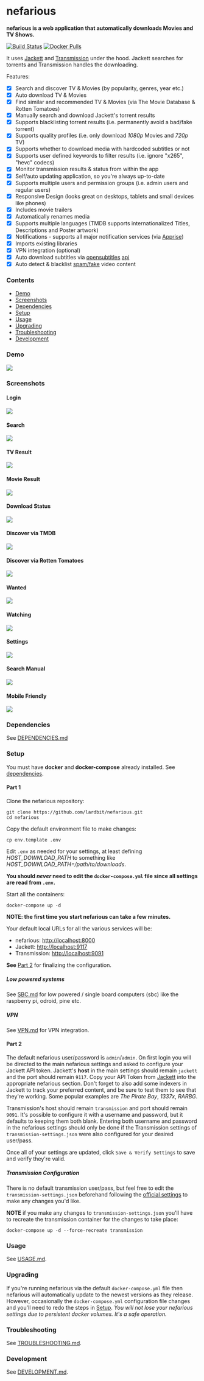 # nefarious

**nefarious is a web application that automatically downloads Movies and TV Shows.**

[![Build Status](https://github.com/lardbit/nefarious/actions/workflows/build.yml/badge.svg)](https://github.com/lardbit/nefarious/actions/workflows/build.yml)
[![Docker Pulls](https://img.shields.io/docker/pulls/lardbit/nefarious.svg?maxAge=60&style=flat-square)](https://hub.docker.com/r/lardbit/nefarious)

It uses [Jackett](https://github.com/Jackett/Jackett/) and [Transmission](https://transmissionbt.com/) under the hood.  Jackett searches for torrents and Transmission handles the downloading.

Features:
- [x] Search and discover TV & Movies (by popularity, genres, year etc.)
- [x] Auto download TV & Movies
- [x] Find similar and recommended TV & Movies (via The Movie Database & Rotten Tomatoes)
- [x] Manually search and download Jackett's torrent results
- [x] Supports blacklisting torrent results (i.e. permanently avoid a bad/fake torrent)
- [X] Supports quality profiles (i.e. only download *1080p* Movies and *720p* TV)
- [x] Supports whether to download media with hardcoded subtitles or not
- [x] Supports user defined keywords to filter results (i.e. ignore "x265", "hevc" codecs)
- [x] Monitor transmission results & status from within the app
- [x] Self/auto updating application, so you're always up-to-date
- [x] Supports multiple users and permission groups (i.e. admin users and regular users)
- [x] Responsive Design (looks great on desktops, tablets and small devices like phones)
- [x] Includes movie trailers
- [x] Automatically renames media
- [x] Supports multiple languages (TMDB supports internationalized Titles, Descriptions and Poster artwork)
- [x] Notifications - supports all major notification services (via [Apprise](https://github.com/caronc/apprise))
- [x] Imports existing libraries
- [x] VPN integration (optional)
- [x] Auto download subtitles via [opensubtitles](https://www.opensubtitles.com/) [api](https://opensubtitles.stoplight.io/)
- [x] Auto detect & blacklist [spam/fake](https://github.com/lardbit/nefarious/pull/180) video content

### Contents

- [Demo](#demo)
- [Screenshots](#screenshots)
- [Dependencies](#dependencies)
- [Setup](#setup)
- [Usage](#usage)
- [Upgrading](#upgrading)
- [Troubleshooting](#troubleshooting)
- [Development](#development)

### Demo

![](screenshots/nefarious-demo.gif)

### Screenshots

#### Login
![](screenshots/login.png)
#### Search
![](screenshots/search-results.png)
#### TV Result
![](screenshots/media-tv-result.png)
#### Movie Result
![](screenshots/media-movie-result.png)
#### Download Status
![](screenshots/media-status.png)
#### Discover via TMDB
![](screenshots/discover-tmdb.png)
#### Discover via Rotten Tomatoes
![](screenshots/discover-rotten-tomatoes.png)
#### Wanted
![](screenshots/wanted.png)
#### Watching
![](screenshots/watching.png)
#### Settings
![](screenshots/settings.png)
#### Search Manual
![](screenshots/search-manual.png)
#### Mobile Friendly
![](screenshots/search-mobile.png)


### Dependencies

See [DEPENDENCIES.md](docs/DEPENDENCIES.md)

### Setup

You must have **docker** and **docker-compose** already installed.  See [dependencies](docs/DEPENDENCIES.md).

#### Part 1
    
Clone the nefarious repository:

    git clone https://github.com/lardbit/nefarious.git
    cd nefarious
    
Copy the default environment file to make changes:

    cp env.template .env
    
Edit `.env` as needed for your settings, at least defining *HOST_DOWNLOAD_PATH* to something like *HOST_DOWNLOAD_PATH=/path/to/downloads*.

**You should *never* need to edit the `docker-compose.yml` file since all settings are read from `.env`.**
    
Start all the containers:

    docker-compose up -d
    
**NOTE: the first time you start nefarious can take a few minutes.**

Your default local URLs for all the various services will be:

- nefarious: [http://localhost:8000](http://localhost:8000)
- Jackett: [http://localhost:9117](http://localhost:9117)
- Transmission: [http://localhost:9091](http://localhost:9091)

**See** [Part 2](#part-2) for finalizing the configuration.

##### Low powered systems

See [SBC.md](docs/SBC.md) for low powered / single board computers (sbc) like the raspberry pi, odroid, pine etc. 

##### VPN

See [VPN.md](docs/VPN.md) for VPN integration.

#### Part 2

The default nefarious user/password is `admin`/`admin`.  On first login you will be directed to the main nefarious settings and asked to configure your Jackett API token.
Jackett's **host** in the main settings should remain `jackett` and the port should remain `9117`.  Copy your API Token from [Jackett](http://localhost:9117) into the appropriate nefarious section.
Don't forget to also add some indexers in Jackett to track your preferred content, and be sure to test them to see that they're working.  Some popular examples are *The Pirate Bay*, *1337x*, *RARBG*.

Transmission's host should remain `transmission` and port should remain `9091`.  It's possible to configure it with a username and password, but it defaults to keeping them both blank.
Entering both username and password in the nefarious settings should only be done if the Transmission settings of `transmission-settings.json` were also configured for your desired user/pass.

Once all of your settings are updated, click `Save & Verify Settings` to save and verify they're valid.

##### Transmission Configuration

There is no default transmission user/pass, but feel free to edit the `transmission-settings.json` beforehand following the [official settings](https://github.com/transmission/transmission/wiki/Editing-Configuration-Files) to make any changes you'd like.

**NOTE** if you make any changes to `transmission-settings.json` you'll have to recreate the transmission container for the changes to take place:

    docker-compose up -d --force-recreate transmission
    
### Usage

See [USAGE.md](docs/USAGE.md).

### Upgrading

If you're running nefarious via the default `docker-compose.yml` file then nefarious will automatically update to the newest versions as they release.
However, occasionally the `docker-compose.yml` configuration file changes and you'll need to redo the steps in [Setup](#setup).
*You will not lose your nefarious settings due to persistent docker volumes.  It's a safe operation.*

### Troubleshooting

See [TROUBLESHOOTING.md](docs/TROUBLESHOOTING.md).

### Development

See [DEVELOPMENT.md](docs/DEVELOPMENT.md).
